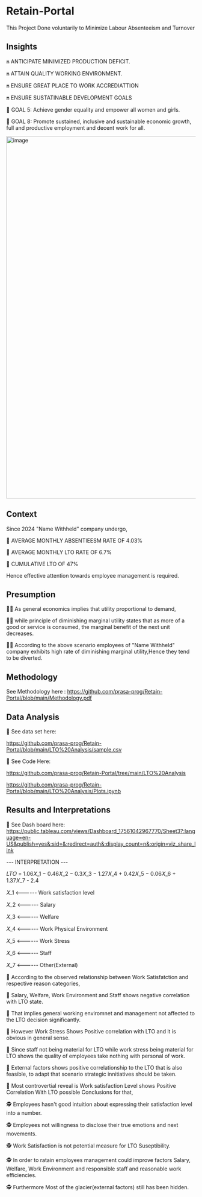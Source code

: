 # Retain-Portal
This Project Done voluntarily to Minimize Labour Absenteeism and Turnover

## Insights
🔛 ANTICIPATE MINIMIZED PRODUCTION DEFICIT.

🔛 ATTAIN QUALITY WORKING ENVIRONMENT.

🔛 ENSURE GREAT PLACE TO WORK ACCREDIATTION

🔛 ENSURE SUSTATINABLE DEVELOPMENT GOALS

🔶 GOAL 5: Achieve gender equality and empower all women and girls.

🔷 GOAL 8: Promote sustained, inclusive and sustainable economic growth, full and productive employment and decent work for all.

<img width="1290" height="960" alt="image" src="https://github.com/user-attachments/assets/61a22036-a4af-4e3f-ba01-84e83bc52c64" />

## Context
Since 2024 "Name Withheld" company undergo,

 🚀 AVERAGE MONTHLY ABSENTIEESM RATE OF 4.03%
 
 🚀 AVERAGE MONTHLY LTO RATE OF 6.7%
 
 🚀 CUMULATIVE LTO OF 47%
 
Hence effective attention towards employee management is required.
## Presumption

👨‍🏫 As general economics implies that utility proportional to demand,

👨‍🏫 while principle of diminishing marginal utility states that as more of a good or service is consumed, the marginal benefit of the next unit decreases.

👨‍🏫 According to the above scenario employees of "Name Withheld" company exhibits high rate of diminishing marginal utility,Hence they tend to be diverted.

## Methodology

See Methodology here : https://github.com/prasa-prog/Retain-Portal/blob/main/Methodology.pdf

## Data Analysis

🔷 See data set here:

https://github.com/prasa-prog/Retain-Portal/blob/main/LTO%20Analysis/sample.csv

🔷 See Code Here: 

https://github.com/prasa-prog/Retain-Portal/tree/main/LTO%20Analysis

https://github.com/prasa-prog/Retain-Portal/blob/main/LTO%20Analysis/Plots.ipynb

## Results and Interpretations

🔷 See Dash board here: https://public.tableau.com/views/Dashboard_17561042967770/Sheet3?:language=en-US&publish=yes&:sid=&:redirect=auth&:display_count=n&:origin=viz_share_link

--- INTERPRETATION ---

𝐿𝑇𝑂 = 1.06𝑋_1 − 0.46𝑋_2 − 0.3𝑋_3 − 1.27𝑋_4 + 0.42𝑋_5 − 0.06𝑋_6 + 1.37𝑋_7 - 2.4

𝑋_1 <------ Work satisfaction level

𝑋_2 <------ Salary

𝑋_3 <------ Welfare

𝑋_4 <------  Work Physical Environment

𝑋_5 <------ Work Stress

𝑋_6 <------  Staff

𝑋_7 <------ Other(External)

🧭 According to the observed relationship between Work Satisfatction and respective reason categories,

🧭 Salary, Welfare, Work Environment and Staff shows negative correlation with LTO state. 

🧭 That implies general working enviromnet and management not affected to the LTO decision significantly.

🧭 However Work Stress Shows Positive correlation with LTO and it is obvious in general sense.

🧭 Since staff not being material for LTO while work stress being material for LTO shows the quality of employees take nothing with personal of work.

🧭 External factors shows positive correlationship to the LTO that is also feasible, to adapt that scenario strategic innitiatives should be taken.

🚩 Most controvertial reveal is Work satisfaction Level shows Positive Correlation With LTO possible Conclusions for that,

🕵️ Employees hasn't good intuition about expressing their satisfaction level into a number.

🕵️ Employees not willingness to disclose their true emotions and next movements.

🕵️ Work Satisfaction is not potential measure for LTO Suseptibility.

🕵️ In order to ratain employees management could improve factors Salary, Welfare, Work Environment and responsible staff and reasonable work efficiencies.

🕵️ Furthermore Most of the glacier(external factors) still has been hidden.
























